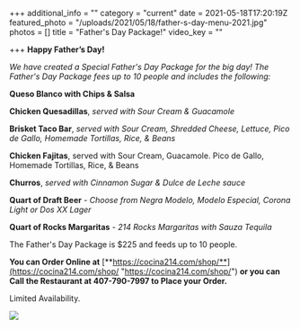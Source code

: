 +++
additional_info = ""
category = "current"
date = 2021-05-18T17:20:19Z
featured_photo = "/uploads/2021/05/18/father-s-day-menu-2021.jpg"
photos = []
title = "Father's Day Package!"
video_key = ""

+++
**Happy Father’s Day!**

_We have created a Special Father's Day Package for the big day! The Father's Day Package fees up to 10 people and includes the following:_

**Queso Blanco with Chips & Salsa**

**Chicken Quesadillas**, _served with Sour Cream & Guacamole_

**Brisket Taco Bar**, _served with Sour Cream, Shredded Cheese, Lettuce, Pico de Gallo, Homemade Tortillas, Rice, & Beans_

**Chicken Fajitas**, served with Sour Cream, Guacamole. Pico de Gallo, Homemade Tortillas, Rice, & Beans

**Churros**, _served with Cinnamon Sugar & Dulce de Leche sauce_

**Quart of Draft Beer** - _Choose from Negra Modelo, Modelo Especial, Corona Light or Dos XX Lager_

**Quart of Rocks Margaritas** - _214 Rocks Margaritas with Sauza Tequila_

The Father's Day Package is $225 and feeds up to 10 people.

**You can Order Online at**  [**https://cocina214.com/shop/**](https://cocina214.com/shop/ "https://cocina214.com/shop/") **or you can Call the Restaurant at 407-790-7997 to Place your Order.**

Limited Availability.

![](/uploads/2021/05/18/father-s-day-menu-2021.jpg)